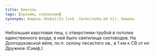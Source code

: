 ```yaml
---
title: Биштель
tags: [ороним, спелеоним]
synonyms: Бишель-[Коба]({% link _terms/коба.md %}), Бешиль
---
```


Небольшая карстовая пещ. с отверстием-трубой в потолке единственного входа; в
ней было святилище скотоводов. На Долгоруковской яйле, по п. склону лесистого
ов., в 1 км к СВ от нп Дружное (Симф.)
